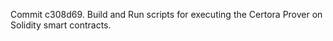 Commit c308d69.                    Build and Run scripts for executing the Certora Prover on Solidity smart contracts.